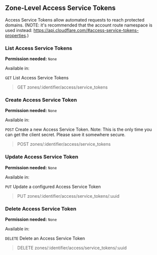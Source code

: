 ## Zone-Level Access Service Tokens

Access Service Tokens allow automated requests to reach protected domains. (NOTE: it's recommended that the account route namespace is used instead: https://api.cloudflare.com/#access-service-tokens-properties.)

### List Access Service Tokens

**Permission needed:** `None`

Available in:



`GET` List Access Service Tokens

> GET zones/:identifier/access/service_tokens


### Create Access Service Token

**Permission needed:** `None`

Available in:



`POST` Create a new Access Service Token. Note: This is the only time you can get the client secret. Please save it somewhere secure.

> POST zones/:identifier/access/service_tokens


### Update Access Service Token

**Permission needed:** `None`

Available in:



`PUT` Update a configured Access Service Token

> PUT zones/:identifier/access/service_tokens/:uuid


### Delete Access Service Token

**Permission needed:** `None`

Available in:



`DELETE` Delete an Access Service Token

> DELETE zones/:identifier/access/service_tokens/:uuid

